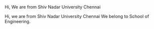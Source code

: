 
Hi, We are from Shiv Nadar University Chennai

Hi, we are from Shiv Nadar University Chennai
We belong to School of Engineering.

